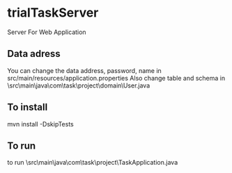 # trialTaskServer
Server For Web Application

## Data adress
You can change the data address, password, name in src/main/resources/application.properties
Also change table and schema in \src\main\java\com\task\project\domain\User.java

## To install
mvn install -DskipTests

## To run
to run \src\main\java\com\task\project\TaskApplication.java
